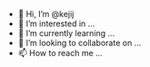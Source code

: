 - 👋 Hi, I’m @kejij
- 👀 I’m interested in ...
- 🌱 I’m currently learning ...
- 💞️ I’m looking to collaborate on ...
- 📫 How to reach me ...

<!---
kejij/kejij is a ✨ special ✨ repository because its `README.md` (this file) appears on your GitHub profile.
You can click the Preview link to take a look at your changes.
--->
